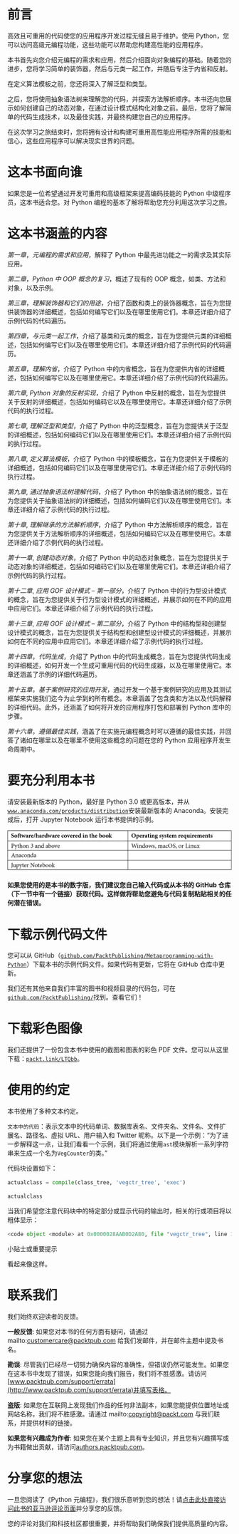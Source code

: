 # 前言

高效且可重用的代码使您的应用程序开发过程无缝且易于维护。使用 Python，您可以访问高级元编程功能，这些功能可以帮助您构建高性能的应用程序。

本书首先向您介绍元编程的需求和应用，然后介绍面向对象编程的基础。随着您的进步，您将学习简单的装饰器，然后与元类一起工作，并随后专注于内省和反射。

在定义算法模板之前，您还将深入了解泛型和类型。

之后，您将使用抽象语法树来理解您的代码，并探索方法解析顺序。本书还向您展示如何创建自己的动态对象，在通过设计模式结构化对象之前。最后，您将了解简单的代码生成技术，以及最佳实践，并最终构建您自己的应用程序。

在这次学习之旅结束时，您将拥有设计和构建可重用高性能应用程序所需的技能和信心，这些应用程序可以解决现实世界的问题。

# 这本书面向谁

如果您是一位希望通过开发可重用和高级框架来提高编码技能的 Python 中级程序员，这本书适合您。对 Python 编程的基本了解将帮助您充分利用这次学习之旅。

# 这本书涵盖的内容

*第一章*，*元编程的需求和应用*，解释了 Python 中最先进功能之一的需求及其实际应用。

*第二章*，*Python 中 OOP 概念的复习*，概述了现有的 OOP 概念，如类、方法和对象，以及示例。

*第三章*，*理解装饰器和它们的用途*，介绍了函数和类上的装饰器概念，旨在为您提供装饰器的详细概述，包括如何编写它们以及在哪里使用它们。本章还详细介绍了示例代码的代码遍历。

*第四章*，*与元类一起工作*，介绍了基类和元类的概念，旨在为您提供元类的详细概述，包括如何编写它们以及在哪里使用它们。本章还详细介绍了示例代码的代码遍历。

*第五章*，*理解内省*，介绍了 Python 中的内省概念，旨在为您提供内省的详细概述，包括如何编写它以及在哪里使用它。本章还详细介绍了示例代码的代码遍历。

*第六章*, *Python 对象的反射实现*，介绍了 Python 中反射的概念，旨在为您提供关于反射的详细概述，包括如何编码它以及在哪里使用它。本章还详细介绍了示例代码的执行过程。

*第七章*, *理解泛型和类型*，介绍了 Python 中的泛型概念，旨在为您提供关于泛型的详细概述，包括如何编码它们以及在哪里使用它们。本章还详细介绍了示例代码的执行过程。

*第八章*, *定义算法模板*，介绍了 Python 中的模板概念，旨在为您提供关于模板的详细概述，包括如何编码它们以及在哪里使用它们。本章还详细介绍了示例代码的执行过程。

*第九章*, *通过抽象语法树理解代码*，介绍了 Python 中的抽象语法树的概念，旨在为您提供关于抽象语法树的详细概述，包括如何编码它们以及在哪里使用它们。本章还详细介绍了示例代码的执行过程。

*第十章*, *理解继承的方法解析顺序*，介绍了 Python 中方法解析顺序的概念，旨在为您提供关于方法解析顺序的详细概述，包括如何编码它以及在哪里使用它。本章还详细介绍了示例代码的执行过程。

*第十一章*, *创建动态对象*，介绍了 Python 中的动态对象概念，旨在为您提供关于动态对象的详细概述，包括如何编码它们以及在哪里使用它们。本章还详细介绍了示例代码的执行过程。

*第十二章*, *应用 GOF 设计模式 – 第一部分*，介绍了 Python 中的行为型设计模式的概念，旨在为您提供关于行为型设计模式的详细概述，并展示如何在不同的应用中应用它们。本章还详细介绍了示例代码的执行过程。

*第十三章*, *应用 GOF 设计模式 – 第二部分*，介绍了 Python 中的结构型和创建型设计模式的概念，旨在为您提供关于结构型和创建型设计模式的详细概述，并展示如何在不同的应用中应用它们。本章还详细介绍了示例代码的执行过程。

*第十四章*，*代码生成*，介绍了 Python 中的代码生成概念，旨在为您提供代码生成的详细概述，如何开发一个生成可重用代码的代码生成器，以及在哪里使用它。本章还涵盖了示例的详细代码遍历。

*第十五章*，*基于案例研究的应用开发*，通过开发一个基于案例研究的应用及其测试框架来实施我们迄今为止学到的所有概念。本章涵盖了包含类和方法以及代码解释的详细代码。此外，还涵盖了如何将开发的应用程序打包和部署到 Python 库中的步骤。

*第十六章*，*遵循最佳实践*，涵盖了在实施元编程概念时可以遵循的最佳实践，并回答了诸如在哪里以及在哪里不使用这些概念的问题在您的 Python 应用程序开发生命周期中。

# 要充分利用本书

请安装最新版本的 Python，最好是 Python 3.0 或更高版本，并从[`www.anaconda.com/products/distribution`](https://www.anaconda.com/products/distribution)安装最新版本的 Anaconda。安装完成后，打开 Jupyter Notebook 运行本书提供的示例。

![](img/B13426_Preface_Table1.jpg)

**如果您使用的是本书的数字版，我们建议您自己输入代码或从本书的 GitHub 仓库（下一节中有一个链接）获取代码。这样做将帮助您避免与代码复制粘贴相关的任何潜在错误。**

# 下载示例代码文件

您可以从 GitHub（[`github.com/PacktPublishing/Metaprogramming-with-Python`](https://github.com/PacktPublishing/Metaprogramming-with-Python)）下载本书的示例代码文件。如果代码有更新，它将在 GitHub 仓库中更新。

我们还有其他来自我们丰富的图书和视频目录的代码包，可在[`github.com/PacktPublishing/`](https://github.com/PacktPublishing/)找到。查看它们！

# 下载彩色图像

我们还提供了一份包含本书中使用的截图和图表的彩色 PDF 文件。您可以从这里下载：[`packt.link/LTQbb`](https://packt.link/LTQbb)。

# 使用的约定

本书使用了多种文本约定。

`文本中的代码`：表示文本中的代码单词、数据库表名、文件夹名、文件名、文件扩展名、路径名、虚拟 URL、用户输入和 Twitter 昵称。以下是一个示例：“为了进一步解释这一点，让我们看看一个示例，我们将通过使用`ast`模块解析一系列字符串来生成一个名为`VegCounter`的类。”

代码块设置如下：

```py
actualclass = compile(class_tree, 'vegctr_tree', 'exec')
```

```py
actualclass
```

当我们希望您注意代码块中的特定部分或显示代码的输出时，相关的行或项目将以粗体显示：

```py
<code object <module> at 0x0000028AAB0D2A80, file "vegctr_tree", line 1>
```

小贴士或重要提示

看起来像这样。

# 联系我们

我们始终欢迎读者的反馈。

**一般反馈**: 如果您对本书的任何方面有疑问，请通过 mailto:customercare@packtpub.com 给我们发邮件，并在邮件主题中提及书名。

**勘误**: 尽管我们已经尽一切努力确保内容的准确性，但错误仍然可能发生。如果您在这本书中发现了错误，如果您能向我们报告，我们将不胜感激。请访问[www.packtpub.com/support/errata](http://www.packtpub.com/support/errata)并填写表格。

**盗版**: 如果您在互联网上发现我们作品的任何非法副本，如果您能提供位置地址或网站名称，我们将不胜感激。请通过 mailto:copyright@packt.com 与我们联系，并提供材料的链接。

**如果您有兴趣成为作者**: 如果您在某个主题上具有专业知识，并且您有兴趣撰写或为书籍做出贡献，请访问[authors.packtpub.com](http://authors.packtpub.com)。

# 分享您的想法

一旦您阅读了《Python 元编程》，我们很乐意听到您的想法！请[点击此处直接访问此书的亚马逊评论页面](https://packt.link/r/1838554653)并分享您的反馈。

您的评论对我们和科技社区都很重要，并将帮助我们确保我们提供高质量的内容。
